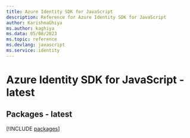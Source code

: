```yaml
---
title: Azure Identity SDK for JavaScript
description: Reference for Azure Identity SDK for JavaScript
author: KarishmaGhiya
ms.author: kaghiya
ms.data: 05/08/2023
ms.topic: reference
ms.devlang: javascript
ms.service: identity
---
```

# Azure Identity SDK for JavaScript - latest
## Packages - latest
[!INCLUDE [packages](identity-index.md)]